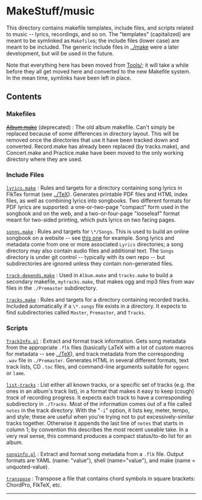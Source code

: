 # MakeStuff/music

This directory contains makefile templates, include files, and scripts
related to music -- lyrics, recordings, and so on. The "templates"
(capitalized) are meant to be symlinked as `Makefile`s; the include
files (lower case) are meant to be included. The generic include files
in [../make](../make) were a later development, but will be used in the
future.

Note that everything here has been moved from [Tools/](../); it will
take a while before they all get moved here and converted to the new
Makefile system. In the mean time, symlinks have been left in place.

## Contents

### Makefiles

[~~Album.make~~](Album.make) (deprecated)
: The old album makefile. Can't simply be replaced because of some differences
  in directory layout.  This will be removed once the directories that use it
  have been tracked down and converted. Record.make has already been replaced
  (by tracks.make), and Concert.make and Practice.make have been moved to the
  only working directory where they are used.

### Include Files

 [`lyrics.make`](lyrics.make)
:  Rules and targets for a directory containing song lyrics in FlkTex format
   (see [../TeX](../TeX)).  Generates printable PDF files and HTML index
   files, as well as combining lyrics into songbooks.  Two different formats
   for PDF lyrics are supported: a one-or-two-page "compact" form used in the
   songbook and on the web, and a two-or-four-page "looseleaf" format meant
   for two-sided printing, which puts lyrics on two facing pages.

 [`songs.make`](songs.make)
:   Rules and targets for `\*/Songs`.  This is used to build an online
    songbook on a website -- see [this one](https://steve.savitzky.net/Songs/)
    for example.  Song lyrics and metadata come from one or more associated
    `Lyrics` directories; a song directory may also contain audio files and
    additional text.  The `Songs` directory is under git control -- typically
    with its own repo -- but subdirectories are ignored unless they contain
    non-generated files.
	
 [`track-depends.make`](track-depends.make)
:  Used in `Album.make` and `tracks.make` to build a secondary makefile,
   `mytracks.make`, that makes ogg and mp3 files from wav files in the
   `./Premaster` subdirectory.

 [`tracks.make`](tracks.make)
:   Rules and targets for a directory containing recorded tracks.  Included
    automatically if a `\*.songs` file exists in a directory.  It expects to
    find subdirectories called `Master`, `Premaster`, and `Tracks`.

### Scripts

 [`TrackInfo.pl`](TrackInfo.pl) 
:   Extract and format track information. Gets song metadata from the
    appropriate `.flk` files (basically LaTeX with a lot of custom macros for
    metadata -- see [../TeX](../TeX)), and track metadata from the
    corresponding `.wav` file in `./Premaster`.  Generates HTML in several
    different formats, text track lists, CD `.toc` files, and command-line
    arguments suitable for `oggenc` or `lame`.

 [`list-tracks`](list-tracks) 
:   List either all known tracks, or a specific set of tracks (e.g. the ones
    in an album's track list), in a format that makes it easy to keep (cough)
    *track* of recording progress.  It expects each track to have a
    corresponding subdirectory in `./Tracks`. Most of the information comes
    out of a file called `notes` in the track directory. With the "`-i`"
    option, it lists key, meter, tempo, and style; these are useful when
    you're trying not to put excessively-similar tracks together. Otherwise it
    appends the last line of `notes` that starts in column 1; by convention
    this describes the most recent useable take. In a very real sense, this
    command produces a compact status/to-do list for an album.
 
 [`songinfo.pl`](songinfo.pl) 
:   Extract and format song metadata from a `.flk` file.  Output formats are
	YAML (name: "value"), shell (name="value"), and make (name =
	unquoted-value).

 [`transpose`](transpose) 
:   Transpose a file that contains chord symbols in square brackets:
    ChordPro, FlkTeX, etc.

------------------------------------------------------------------------
